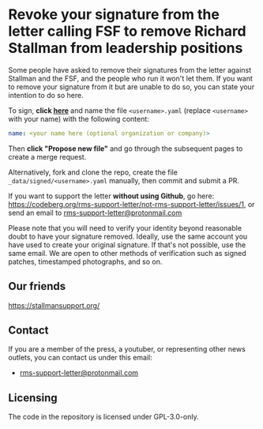 # Revoke your signature from the letter calling FSF to remove Richard Stallman from leadership positions

Some people have asked to remove their signatures from the letter against Stallman and the FSF, and the people who run it won't let them.
If you want to remove your signature from it but are unable to do so, you can state your intention to do so here.

To sign, **click [here](https://github.com/rms-support-letter/revoke-open-letter-signature/new/master/_data/signed)** and name the file `<username>.yaml` (replace `<username>` with your name) with the following content:

```yaml
name: <your name here (optional organization or company)>
```

Then **click "Propose new file"** and go through the subsequent pages to create a merge request.

Alternatively, fork and clone the repo, create the file `_data/signed/<username>.yaml` manually, then commit and submit a PR.

If you want to support the letter **without using Github**, go here: https://codeberg.org/rms-support-letter/not-rms-support-letter/issues/1, or send an email to [rms-support-letter@protonmail.com](mailto:rms-support-letter@protonmail.com)

Please note that you will need to verify your identity beyond reasonable doubt to have your signature removed. Ideally, use the same account you have used to create your original signature. If that's not possible, use the same email. We are open to other methods of verification such as signed patches, timestamped photographs, and so on.

## Our friends
https://stallmansupport.org/

## Contact
If you are a member of the press, a youtuber, or representing other news outlets, you can contact us under this email:
- [rms-support-letter@protonmail.com](mailto:rms-support-letter@protonmail.com)

## Licensing
The code in the repository is licensed under GPL-3.0-only.
